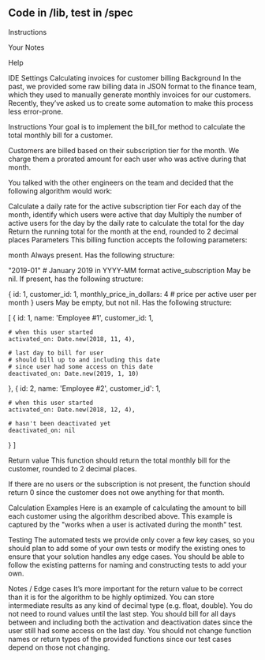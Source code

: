 ## Code in /lib, test in /spec


Instructions

Your Notes

Help

IDE Settings
Calculating invoices for customer billing
Background
In the past, we provided some raw billing data in JSON format to the finance team, which they used to manually generate monthly invoices for our customers. Recently, they’ve asked us to create some automation to make this process less error-prone.

Instructions
Your goal is to implement the bill_for method to calculate the total monthly bill for a customer.

Customers are billed based on their subscription tier for the month. We charge them a prorated amount for each user who was active during that month.

You talked with the other engineers on the team and decided that the following algorithm would work:

Calculate a daily rate for the active subscription tier
For each day of the month, identify which users were active that day
Multiply the number of active users for the day by the daily rate to calculate the total for the day
Return the running total for the month at the end, rounded to 2 decimal places
Parameters
This billing function accepts the following parameters:



month
Always present. Has the following structure:

"2019-01"   # January 2019 in YYYY-MM format
active_subscription
May be nil. If present, has the following structure:

{
id: 1,
customer_id: 1,
monthly_price_in_dollars: 4  # price per active user per month
}
users
May be empty, but not nil. Has the following structure:

[
{
id: 1,
name: 'Employee #1',
customer_id: 1,

    # when this user started
    activated_on: Date.new(2018, 11, 4),

    # last day to bill for user
    # should bill up to and including this date
    # since user had some access on this date
    deactivated_on: Date.new(2019, 1, 10)
},
{
id: 2,
name: 'Employee #2',
customer_id': 1,

    # when this user started
    activated_on: Date.new(2018, 12, 4),

    # hasn't been deactivated yet
    deactivated_on: nil
}
]

Return value
This function should return the total monthly bill for the customer, rounded to 2 decimal places.

If there are no users or the subscription is not present, the function should return 0 since the customer does not owe anything for that month.

Calculation Examples
Here is an example of calculating the amount to bill each customer using the algorithm described above. This example is captured by the "works when a user is activated during the month" test.

Testing
The automated tests we provide only cover a few key cases, so you should plan to add some of your own tests or modify the existing ones to ensure that your solution handles any edge cases. You should be able to follow the existing patterns for naming and constructing tests to add your own.

Notes / Edge cases
It’s more important for the return value to be correct than it is for the algorithm to be highly optimized.
You can store intermediate results as any kind of decimal type (e.g. float, double). You do not need to round values until the last step.
You should bill for all days between and including both the activation and deactivation dates since the user still had some access on the last day.
You should not change function names or return types of the provided functions since our test cases depend on those not changing.

